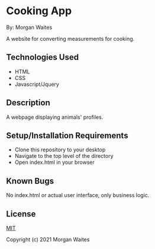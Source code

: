 # Cooking App

By: Morgan Waites

A website for converting measurements for cooking.

## Technologies Used
* HTML
* CSS
* Javascript/Jquery

## Description

A webpage displaying animals' profiles.
 
## Setup/Installation Requirements
* Clone this repository to your desktop
* Navigate to the top level of the directory
* Open index.html in your browser

## Known Bugs
No index.html or actual user interface, only business logic.

## License
[MIT](https://opensource.org/licenses/MIT)

Copyright (c) 2021 Morgan Waites
